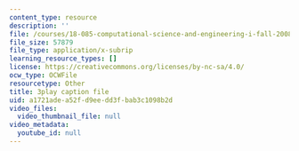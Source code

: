 ```yaml
---
content_type: resource
description: ''
file: /courses/18-085-computational-science-and-engineering-i-fall-2008/a1721adea52fd9eedd3fbab3c1098b2d_9iJryWzLDIw.srt
file_size: 57879
file_type: application/x-subrip
learning_resource_types: []
license: https://creativecommons.org/licenses/by-nc-sa/4.0/
ocw_type: OCWFile
resourcetype: Other
title: 3play caption file
uid: a1721ade-a52f-d9ee-dd3f-bab3c1098b2d
video_files:
  video_thumbnail_file: null
video_metadata:
  youtube_id: null
---
```

